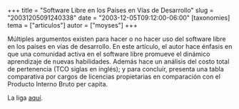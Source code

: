 +++
title = "Software Libre en los Países en Vías de Desarrollo"
slug = "20031205091240338"
date = "2003-12-05T09:12:00-06:00"
[taxonomies]
tema = ["articulos"]
autor = ["moyses"]
+++

Múltiples argumentos existen para hacer o no hacer uso del software
libre en los países en vías de desarrollo. En este artículo, el autor
hace énfasis en que una comunidad activa en el software libre promueve
el dinámico aprendizaje de nuevas habilidades. Además hace un análisis
del costo total de pertenencia (TCO siglas en inglés); y para concluir,
presenta una tabla comparativa por cargos de licencias propietarias en
comparación con el Producto Interno Bruto per capita.

La liga
[aquí](http://www.firstmonday.org/issues/issue8_12/ghosh/index.html).
